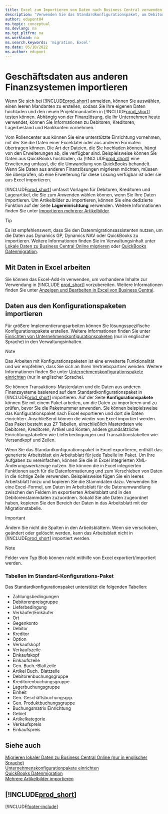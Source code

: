 ```yaml
---
title: Excel zum Importieren von Daten nach Business Central verwenden
description: 'Verwenden Sie das Standardkonfigurationspaket, um Debitorendaten in Excel hinzuzufügen und Daten nach Business Central zu importieren.'
author: edupont04
ms.topic: conceptual
ms.devlang: na
ms.tgt_pltfrm: na
ms.workload: na
ms.search.keywords: 'migration, Excel'
ms.date: 05/10/2022
ms.author: edupont
---
```

# <a name="import-business-data-from-other-finance-systems" />Geschäftsdaten aus anderen Finanzsystemen importieren

Wenn Sie sich bei [!INCLUDE[prod_short](includes/prod_short.md)] anmelden, können Sie auswählen, einen leeren Mandanten zu erstellen, sodass Sie Ihre eigenen Daten hochladen und den neuen Projektmandanten in [!INCLUDE[prod_short](includes/prod_short.md)] testen können. Abhängig von der Finanzlösung, die Ihr Unternehmen heute verwendet, können Sie Informationen zu Debitoren, Kreditoren, Lagerbestand und Bankkonten vornehmen.  

Vom Rollencenter aus können Sie eine unterstützte Einrichtung vornehmen, mit der Sie die Daten einer Exceldatei oder aus anderen Formaten übertragen können. Die Art der Dateien, die Sie hochladen können, hängt von den Erweiterungen ab, die verfügbar sind. Beispielsweise können Sie Daten aus QuickBooks hochladen, da [!INCLUDE[prod_short](includes/prod_short.md)] eine Erweiterung umfasst, die die Umwandlung von QuickBooks behandelt. Wenn Sie Daten aus anderen Finanzlösungen migrieren möchten, müssen Sie überprüfen, ob eine Erweiterung für diese Lösung verfügbar ist oder sie aus Excel importieren.  

[!INCLUDE[prod_short](includes/prod_short.md)] umfasst Vorlagen für Debitoren, Kreditoren und Lagerartikel, die Sie zum Anwenden wählen können, wenn Sie Ihre Daten importieren. Um Artikelbilder zu importieren, können Sie eine dedizierte Funktion auf der Seite **Lagereinrichtung** verwenden. Weitere Informationen finden Sie unter [Importieren mehrerer Artikelbilder](inventory-how-import-item-pictures.md).

> [!TIP]  
> Es ist empfehlenswert, dass Sie den Datenmigrationsassistenten nutzen, um die Daten aus Dynamics GP, Dynamics NAV oder QuickBooks zu importieren. Weitere Informationen finden Sie im Verwaltungsinhalt unter [Lokale Daten zu Business Central Online migrieren](/dynamics365/business-central/dev-itpro/administration/migrate-data) oder [QuickBooks Datenmigration](ui-extensions-quickbooks-data-migration.md).

## <a name="work-with-data-in-excel" />Mit Daten in Excel arbeiten

Sie können das Excel-Add-In verwenden, um vorhandene Inhalte zur Verwendung in [!INCLUDE [prod_short](includes/prod_short.md)] vorzubereiten. Weitere Informationen finden Sie unter [Anzeigen und Bearbeiten in Excel von Business Central](across-work-with-excel.md).  

## <a name="import-data-from-configuration-packages" />Daten aus den Konfigurationspaketen importieren

Für größere Implementierungsarbeiten können Sie lösungsspezifische Konfigurationspakete erstellen. Weitere Informationen finden Sie unter [Einrichten von Unternehmenskonfigurationspaketen](/dynamics365/business-central/dev-itpro/administration/set-up-standard-company-configuration-packages) (nur in englischer Sprache) in den Verwaltungsinhalten.  

> [!NOTE]  
> Das Arbeiten mit Konfigurationspaketen ist eine erweiterte Funktionalität und wir empfehlen, dass Sie sich an Ihren Vertriebspartner wenden. Weitere Informationen finden Sie unter [Unternehmenskonfigurationspakete einrichten](/dynamics365/business-central/dev-itpro/administration/set-up-standard-company-configuration-packages) (nur in englischer Sprache).

Sie können Transaktions-Masterdaten und die Daten aus anderen Finanzsysteme basierend auf dem Standardkonfigurationspaket in [!INCLUDE[prod_short](includes/prod_short.md)] importieren. Auf der Seite **Konfigurationspakete** können Sie mit einem Paket arbeiten, um die Daten zu importieren und zu prüfen, bevor Sie die Paketnummer anwenden. Sie können beispielsweise das Konfigurationspaket nach Excel exportieren und dort die Daten einrichten. Anschließend können die wieder von Excel importiert werden. Das Paket besteht aus 27 Tabellen, einschließlich Masterdaten wie Debitoren, Kreditoren, Artikel und Konten, andere grundsätzliche Einrichtungstabellen wie Lieferbedingungen und Transaktionstabellen wie Versandkopf und Zeilen.  

Wenn Sie das Standardkonfigurationspaket in Excel exportieren, enthält das generierte Arbeitsblatt ein Arbeitsblatt für jede Tabelle im Paket. Um Ihre Aufgaben zu vereinfachen, können Sie die in Excel integrierten XML-Änderungswerkzeuge nutzen. Sie können die in Excel integrierten Funktionen auch für die Datenformatierung und zum Verschieben von Daten in die richtige Zelle verwenden. Beispielsweise fügen Sie ein leeres Arbeitsblatt hinzu und kopieren Sie die Stammdaten dazu. Verwenden Sie eine Excel-Formel, um Daten im Arbeitsblatt für die Datenumwandlung zwischen den Feldern im exportierten Arbeitsblatt und in den Debitorenstammdaten zuzuordnen. Sobald Sie alle Daten zugeordnet haben, kopieren Sie den Bereich der Daten in das Arbeitsblatt mit der Migrationstabelle.  

> [!IMPORTANT]  
> Ändern Sie nicht die Spalten in den Arbeitsblättern. Wenn sie verschoben, geändert oder gelöscht werden, kann das Arbeitsblatt nicht in [!INCLUDE[prod_short](includes/prod_short.md)] importiert werden.

> [!NOTE]
> Felder vom Typ Blob können nicht mithilfe von Excel exportiert/importiert werden.

### <a name="tables-in-the-default-configuration-package" />Tabellen im Standard-Konfigurations-Paket

Das Standardkonfigurationspaket unterstützt die folgenden Tabellen:

- Zahlungsbedingungen
- Debitorenpreisgruppe
- Lieferbedingung
- Verkäufer/Einkäufer
- Ort
- Gegenkonto
- Debitor
- Kreditor
- Option
- Verkaufskopf
- Verkaufszeile
- Einkaufskopf
- Einkaufszeile
- Gen. Buch.-Blattzeile
- Artikel Buch.-Blattzeile
- Debitorenbuchungsgruppe
- Kreditorenbuchungsgruppe
- Lagerbuchungsgruppe
- Einheit
- Gen. Geschäftsbuchungsgrp.
- Gen. Produktbuchungsgruppe
- Buchungsmatrix Einrichtung
- Gebiet
- Artikelkategorie
- Verkaufspreis
- Einkaufspreis

## <a name="see-also" />Siehe auch

[Migrieren lokaler Daten zu Business Central Online (nur in englischer Sprache)](/dynamics365/business-central/dev-itpro/administration/migrate-data)  
[Unternehmenskonfigurationpakete einrichten](/dynamics365/business-central/dev-itpro/administration/set-up-standard-company-configuration-packages)  
[QuickBooks Datenmigration](ui-extensions-quickbooks-data-migration.md)  
[Mehrere Artikelbilder importieren](inventory-how-import-item-pictures.md)

## [!INCLUDE[prod_short](includes/free_trial_md.md)]


[!INCLUDE[footer-include](includes/footer-banner.md)]
